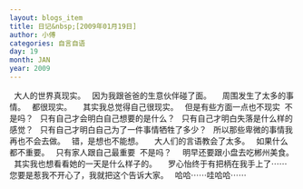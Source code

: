 ```yaml
---
layout: blogs_item
title: 日记&nbsp;[2009年01月19日]
author: 小傅
categories: 自言自语
day: 19
month: JAN
year: 2009
---
```




&nbsp; 大人的世界真现实。
&nbsp; 因为我跟爸爸的生意伙伴碰了面。
&nbsp;
&nbsp; 周围发生了太多的事情。
&nbsp; 都很现实。
&nbsp;
&nbsp; 其实我总觉得自己很现实。
&nbsp; 但是有些方面一点也不现实&nbsp; 不是吗？
&nbsp; 只有自己才会明白自己想要的是什么？
&nbsp; 只有自己才明白失落是什么样的感觉？
&nbsp; 只有自己才明白自己为了一件事情牺牲了多少？
&nbsp; 所以那些卑微的事情我再也不会去做。
&nbsp; 错，是想也不能想。
&nbsp;
&nbsp; 大人们的言语教会了太多。
&nbsp; 如果什么都不重要。
&nbsp; 只有家人跟自己最重要&nbsp; 不是吗？
&nbsp;
&nbsp; 明早还要跟小盘去吃郴州美食。
&nbsp; 其实我也想看看她的一天是什么样子的。
&nbsp;
&nbsp; 罗心怡终于有把柄在我手上了⋯⋯
&nbsp; 您要是惹我不开心了，我就把这个告诉大家。
&nbsp; 哈哈⋯⋯哇哈哈⋯⋯


